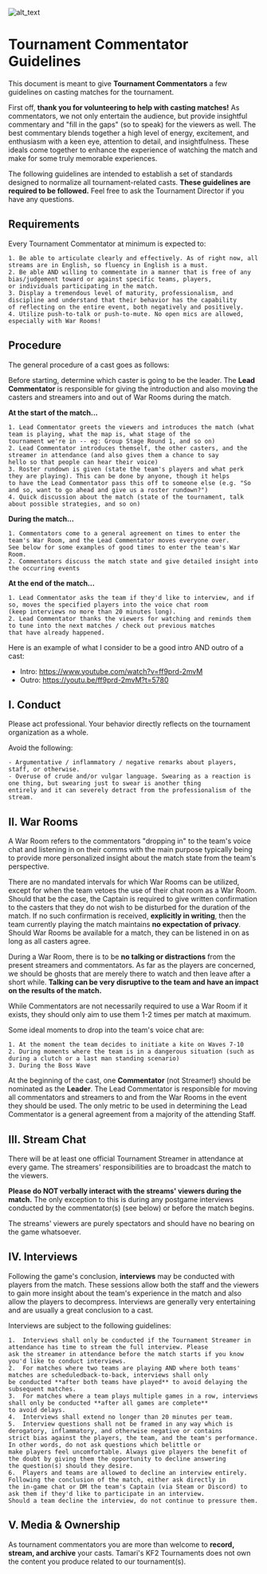 ![alt_text](https://i.imgur.com/Y99js4m.png)

# Tournament Commentator Guidelines
This document is meant to give **Tournament Commentators** a few guidelines on casting matches for the tournament.

First off, **thank you for volunteering to help with casting matches!** As commentators, we not only entertain the audience, but provide insightful commentary and "fill in the gaps" (so to speak) for the viewers as well. The best commentary blends together a high level of energy, excitement, and enthusiasm with a keen eye, attention to detail, and insightfulness. These ideals come together to enhance the experience of watching the match and make for some truly memorable experiences.

The following guidelines are intended to establish a set of standards designed to normalize all tournament-related casts. **These guidelines are required to be followed.** Feel free to ask the Tournament Director if you have any questions.

## Requirements
Every Tournament Commentator at minimum is expected to:
```
1. Be able to articulate clearly and effectively. As of right now, all streams are in English, so fluency in English is a must.
2. Be able AND willing to commentate in a manner that is free of any bias/judgement toward or against specific teams, players, 
or individuals participating in the match.
3. Display a tremendous level of maturity, professionalism, and discipline and understand that their behavior has the capability 
of reflecting on the entire event, both negatively and positively.
4. Utilize push-to-talk or push-to-mute. No open mics are allowed, especially with War Rooms!
```

## Procedure
The general procedure of a cast goes as follows:

Before starting, determine which caster is going to be the leader. The **Lead Commentator** is responsible for giving the introduction and also moving the casters and streamers into and out of War Rooms during the match.

**At the start of the match...**
```
1. Lead Commentator greets the viewers and introduces the match (what team is playing, what the map is, what stage of the 
tournament we're in -- eg: Group Stage Round 1, and so on)
2. Lead Commentator introduces themself, the other casters, and the streamer in attendance (and also gives them a chance to say 
hello so that people can hear their voice)
3. Roster rundown is given (state the team's players and what perk they are playing). This can be done by anyone, though it helps 
to have the Lead Commentator pass this off to someone else (e.g. "So and so, want to go ahead and give us a roster rundown?")
4. Quick discussion about the match (state of the tournament, talk about possible strategies, and so on)
```
**During the match...**
```
1. Commentators come to a general agreement on times to enter the team's War Room, and the Lead Commentator moves everyone over. 
See below for some examples of good times to enter the team's War Room.
2. Commentators discuss the match state and give detailed insight into the occurring events
```
**At the end of the match...**
```
1. Lead Commentator asks the team if they'd like to interview, and if so, moves the specified players into the voice chat room 
(keep interviews no more than 20 minutes long).
2. Lead Commentator thanks the viewers for watching and reminds them to tune into the next matches / check out previous matches 
that have already happened.
```
Here is an example of what I consider to be a good intro AND outro of a cast:
- Intro: https://www.youtube.com/watch?v=ff9prd-2mvM
- Outro: https://youtu.be/ff9prd-2mvM?t=5780


## I. Conduct
Please act professional. Your behavior directly reflects on the tournament organization as a whole.

Avoid the following:
```
- Argumentative / inflammatory / negative remarks about players, staff, or otherwise.
- Overuse of crude and/or vulgar language. Swearing as a reaction is one thing, but swearing just to swear is another thing 
entirely and it can severely detract from the professionalism of the stream.
```

## II. War Rooms
A War Room refers to the commentators "dropping in" to the team's voice chat and listening in on their comms with the main purpose typically being to provide more personalized insight about the match state from the team's perspective.

There are no mandated intervals for which War Rooms can be utilized, except for when the team vetoes the use of their chat room as a War Room. Should that be the case, the Captain is required to give written confirmation to the casters that they do not wish to be disturbed for the duration of the match. If no such confirmation is received, **explicitly in writing**, then the team currently playing the match maintains **no expectation of privacy**. Should War Rooms be available for a match, they can be listened in on as long as all casters agree.

During a War Room, there is to be **no talking or distractions** from the present streamers and commentators. As far as the players are concerned, we should be ghosts that are merely there to watch and then leave after a short while. **Talking can be very disruptive to the team and have an impact on the results of the match.**

While Commentators are not necessarily required to use a War Room if it exists, they should only aim to use them 1-2 times per match at maximum.

Some ideal moments to drop into the team's voice chat are:
```
1. At the moment the team decides to initiate a kite on Waves 7-10
2. During moments where the team is in a dangerous situation (such as during a clutch or a last man standing scenario)
3. During the Boss Wave
```
At the beginning of the cast, one **Commentator** (not Streamer!) should be nominated as the **Leader**. The Lead Commentator is responsible for moving all commentators and streamers to and from the War Rooms in the event they should be used. The only metric to be used in determining the Lead Commentator is a general agreement from a majority of the attending Staff.


## III. Stream Chat
There will be at least one official Tournament Streamer in attendance at every game. The streamers' responsibilities are to broadcast the match to the viewers.

**Please do NOT verbally interact with the streams' viewers during the match.** The only exception to this is during any postgame interviews conducted by the commentator(s) (see below) or before the match begins.

The streams' viewers are purely spectators and should have no bearing on the game whatsoever.


## IV. Interviews
Following the game's conclusion, **interviews** may be conducted with players from the match. These sessions allow both the staff and the viewers to gain more insight about the team's experience in the match and also allow the players to decompress. Interviews are generally very entertaining and are usually a great conclusion to a cast.

Interviews are subject to the following guidelines:
```
1.  Interviews shall only be conducted if the Tournament Streamer in attendance has time to stream the full interview. Please 
ask the streamer in attendance before the match starts if you know you'd like to conduct interviews.
2.  For matches where two teams are playing AND where both teams' matches are scheduledback-to-back, interviews shall only
be conducted **after both teams have played** to avoid delaying the subsequent matches.
3.  For matches where a team plays multiple games in a row, interviews shall only be conducted **after all games are complete** 
to avoid delays.
4.  Interviews shall extend no longer than 20 minutes per team.
5.  Interview questions shall not be framed in any way which is derogatory, inflammatory, and otherwise negative or contains 
strict bias against the players, the team, and the team's performance. In other words, do not ask questions which belittle or 
make players feel uncomfortable. Always give players the benefit of the doubt by giving them the opportunity to decline answering 
the question(s) should they desire.
6.  Players and teams are allowed to decline an interview entirely. Following the conclusion of the match, either ask directly in 
the in-game chat or DM the team's Captain (via Steam or Discord) to ask them if they'd like to participate in an interview. 
Should a team decline the interview, do not continue to pressure them.
```

## V. Media & Ownership
As tournament commentators you are more than welcome to **record, stream, and archive** your casts. Tamari's KF2 Tournaments does not own the content you produce related to our tournament(s).

